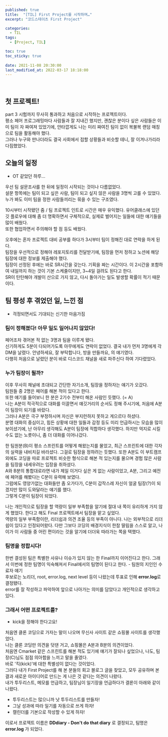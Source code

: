 ```yaml
---
published: true
title:  "[TIL] First Project를 시작하며…"
excerpt: "코드스테이츠 First Project"

categories:
  - TIL
tags:
  - [Project, TIL]

toc: true
toc_sticky: true
 
date: 2021-11-08 20:30:00
last_modified_at: 2022-03-17 18:18:00
---
```


<br>

## 첫 프로젝트!  
part 3 시험까지 무사히 통과하고 처음으로 시작하는 프로젝트이다.  
평소 페어 프로그래밍마다 사람들과 잘 지내긴 했지만, 괜찮은 분이다 싶은 사람들은 이미 팀이 자 짜여져 있었기에, 안타깝게도 나는 미리 짜여진 팀이 없이 복불복 랜덤 매칭으로 팀을 활동해야 했다.  
그러나 누구와 만나더라도 결국 사회에서 접할 상황들과 비슷할 테니, 잘 이겨나가리라 다짐했었다.  

## 오늘의 일정  
* OT 같았던 하루...  

우선 팀 설문조사를 한 뒤에 일정이 시작되는 것이나 다름없었다.  
설문 항목에는 팀이 되고 싶은 사람, 팀이 되고 싶지 않은 사람을 3명씩 고를 수 있었다.  
누가 봐도 이미 팀을 정한 사람들끼리는 묶을 수 있는 구조였다.  

10시부터 시작됐던 줌 / 팀 프로젝트 인트로 시간은 매우 유익했다. 유어클래스에 있던 깃 플로우에 대해 좀 더 명확하면서 구체적으로, 실제로 벌어지는 일들에 대한 얘기들을 많이 배웠다.  
또한 협업하면서 주의해야 할 점 등도 배웠다.  

오후에는 혼자 프로젝트 대비 공부를 하다가 3시부터 팀이 정해진 대로 연락을 하게 된다.  
팀장을 우선적으로 정해야 레포지토리를 전달받기에, 팀장을 먼저 정하고 노션에 해당 팀장에 대한 정보를 제출해야 했다.  
팀장이 선정된 후에는 바로 SR시간을 갖는다. 기획을 짜는 시간이다. 이 2시간을 포함하여 내일까지 하는 것이 기본 스케줄이지만, 3~4일 걸려도 된다고 한다.  
SR이 탄탄해야 개발이 산으로 가지 않고, 다시 돌아가는 일도 발생할 확률이 적기 때문이다.  

## 팀 평성 후 겪었던 일, 느낀 점  
* 걱정되면서도 기대되는 신기한 마음가짐  

### 팀이 정해졌다! 아무 일도 일어나지 않았다!

페어조차 겪어본 적 없는 3명과 팀을 이루게 됐다.  
신기하게도 5분이 다되어가도록 아무에게도 연락이 없었다. 결국 내가 먼저 3명에게 각 DM을 날렸다. 안녕하세요, 잘 부탁합니다, 방을 만들까요, 의 얘기였다.  
다행히 처음으로 날렸던 분이 바로 디스코드 채널을 새로 파주신다 하여 기다렸었다.  

### 누가 팀장이 될까?  

이후 무사히 채널에 초대되고 간단한 자기소개, 팀장을 정하자는 얘기가 오갔다.  
팀원들 중 2명은 페어를 해본 적이 있다고 한다.  
또한 얘기를 들어보니 한 분은 2기수 전부터 해온 사람인 듯했다. (= A)  
나는 A분이 적극적으로 대화를 이끌면서 얘깃거리의 순서도 정해 주시기에, 처음에 A분이 팀장이 되기를 바랐다.  
그러나 A분은 극구 부정하시며 자신은 부지런하지 못하고 게으르다 하셨다.  
분명 대화의 중심이고, 힘든 상황에 대한 일들과 감정 등도 미리 언급하시는 모습을 많이 보이셨기에, 난 아무리 생각해도 A분이 팀장에 적합하다 생각했다. 하지만 억지로 시킬 수도 없는 노릇이니, 좀 더 대화를 이어나갔다.  

한 팀원분(B)이 평소 스프린트를 어떻게 해왔는지를 물었고, 최근 스프린트에 대한 각자의 실력을 내비치길 바라셨다. 그걸로 팀장을 정하려는 듯했다. 또한 A분도 이 부트캠프 외에도 코딩을 따로 프로젝트 비슷한 형식으로 해본 적 있는지를 물으며 경험 많은 사람을 팀장을 내세우려는 입장을 취하셨다.  
A와 B분의 통합대로라면 내가 제일 이거다 싶은 게 없는 사람이었고, A분, 그리고 예전에 페어를 해봤다는 C분이 유력해 보였다.  
그럼에도 영양가없는 대화들만 좀 오가다가, C분이 갑작스레 자신이 얼굴 팀장(?)이 되겠지만 많이 도와달라는 얘기를 했다.  
그렇게 C분이 팀장이 되었다.  

나는 개인적으로 팀장을 할 역량이 일부 부족함을 알기에 절대 내 쪽이 유리하게 가지 않게 했었다. 한다고 해도 Final 프로젝트에서 팀장을 맡고 싶었다.  
역량의 일부 부족함이란, 리더쉽과 의견 조율 등의 부족이 아니다. 나는 외부적으로 리더쉽이 있다고 인정되어왔다. 다만 그보다 코딩의 배경지식이 한참 딸림을 스스로 알고, 나이가 이 사람들 중 어린 편이라는 것을 알기에 더더욱 따라가는 쪽을 택했다.  

### 팀명을 정합시다!  

한번 결성된 팀은 특별한 사유나 이슈가 있지 않는 한 Final까지 이어진다고 한다. 그래서 이번에 정한 팀명이 익숙해져서 Final에서의 팀명이 된다고 한다. - 팀원의 지인인 수료자 얘기  
후보로는 노리더, root, error.log, next level 등이 나왔는데 투표로 인해 **error.log**로 결정됐다.  
error를 잘 작성하고 파악하여 앞으로 나아가는 의미를 담았다고 개인적으로 생각하고 있다.  

### 그래서 어떤 프로젝트를?  

* kick을 정해야 한다고요!  

처음엔 클론 코딩으로 가자는 말이 나오며 무신사 사이트 같은 쇼핑몰 사이트를 생각했었다.  
나는 클론 코딩만 의견을 덧댄 거고, 쇼핑몰은 A분과 B분의 의견이었다.  
처음엔 Cmarket 같은 스프린트를 해본 적도 있기에 얘기가 잘되나 싶었으나, 나도, 팀장(C)님도 점점 의아함을 느끼고 말을 줄였다.  
바로 '킥(kick)'에 대한 특별성이 없다는 것이었다.  
그러다 내가 First Project를 해 본 분들의 회고 블로그 글을 찾았고, 모두 공유하며 본 결과 새로운 아이디어로 만드는 게 나은 것 같다는 의견이 나왔다.  
내가 투두리스트, 메모를 언급하고, 팀장님이 일기장을 언급하다가 결론이 아래와 같이 나왔다.  

- 투두리스트는 많으니까 낫 투두리스트를 만들자!
- 그날 성과에 따라 일기를 자동으로 쓰게 하자!
- 캘린더를 기본으로 작성할 수 있게 하자!

이로서 프로젝트 이름은 **DDdiary - Don't do that diary** 로 결정되고, 팀명은 **error.log** 가 되었다.

<br/>
<br/>